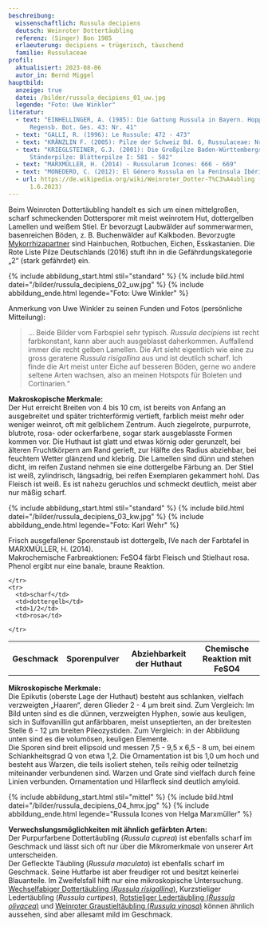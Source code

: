```yaml
---
beschreibung:
  wissenschaftlich: Russula decipiens
  deutsch: Weinroter Dottertäubling
  referenz: (Singer) Bon 1985
  erlaeuterung: decipiens = trügerisch, täuschend
  familie: Russulaceae
profil:
  aktualisiert: 2023-08-06
  autor_in: Bernd Miggel
hauptbild:
  anzeige: true
  datei: /bilder/russula_decipiens_01_uw.jpg
  legende: "Foto: Uwe Winkler"
literatur:
  - text: "EINHELLINGER, A. (1985): Die Gattung Russula in Bayern. Hoppea, Denkschr.
      Regensb. Bot. Ges. 43: Nr. 41"
  - text: "GALLI, R. (1996): Le Russule: 472 - 473"
  - text: "KRÄNZLIN F. (2005): Pilze der Schweiz Bd. 6, Russulaceae: Nr. 117"
  - text: "KRIEGLSTEINER, G.J. (2001): Die Großpilze Baden-Württembergs, Bd. 3.
      Ständerpilze: Blätterpilze I: 581 - 582"
  - text: "MARXMÜLLER, H. (2014) - Russularum Icones: 666 - 669"
  - text: "MONEDERO, C. (2012): El Género Russula en la Península Ibérica: 254 - 255"
  - url: https://de.wikipedia.org/wiki/Weinroter_Dotter-T%C3%A4ubling (abgerufen am
      1.6.2023)
---
```

Beim Weinroten Dottertäubling handelt es sich um einen mittelgroßen, scharf schmeckenden Dottersporer mit meist weinrotem Hut, dottergelben Lamellen und weißem Stiel. Er bevorzugt Laubwälder auf sommerwarmen, basenreichen Böden, z. B. Buchenwälder auf Kalkboden. Bevorzugte [Mykorrhizapartner](Mykorrhiza "Glossar") sind Hainbuchen, Rotbuchen, Eichen, Esskastanien. Die Rote Liste Pilze Deutschlands (2016) stuft ihn in die Gefährdungskategorie „2“ (stark gefährdet) ein.

{% include abbildung_start.html stil="standard" %}
{% include bild.html datei="/bilder/russula_decipiens_02_uw.jpg" %}
{% include abbildung_ende.html legende="Foto: Uwe Winkler" %}

Anmerkung von Uwe Winkler zu seinen Funden und Fotos (persönliche Mitteilung):

> … Beide Bilder vom Farbspiel sehr typisch. *Russula decipiens* ist recht farbkonstant, kann aber auch ausgeblasst daherkommen. Auffallend immer die recht gelben Lamellen. Die Art sieht eigentlich wie eine zu gross geratene *Russula risigallina* aus und ist deutlich scharf. Ich finde die Art meist unter Eiche auf besseren Böden, gerne wo andere seltene Arten wachsen, also an meinen Hotspots für Boleten und Cortinarien.“

**Makroskopische Merkmale:**\
Der Hut erreicht Breiten von 4 bis 10 cm, ist bereits von Anfang an ausgebreitet und später trichterförmig vertieft, farblich meist mehr oder weniger weinrot, oft mit gelblichem Zentrum. Auch ziegelrote, purpurrote, blutrote, rosa- oder ockerfarbene, sogar stark ausgeblasste Formen kommen vor. Die Huthaut ist glatt und etwas körnig oder gerunzelt, bei älteren Fruchtkörpern am Rand gerieft, zur Hälfte des Radius abziehbar, bei feuchtem Wetter glänzend und klebrig. Die Lamellen sind dünn und stehen dicht, im reifen Zustand nehmen sie eine dottergelbe Färbung an. Der Stiel ist weiß, zylindrisch, längsadrig, bei reifen Exemplaren gekammert hohl. Das Fleisch ist weiß. Es ist nahezu geruchlos und schmeckt deutlich, meist aber nur mäßig scharf.

{% include abbildung_start.html stil="standard" %}
{% include bild.html datei="/bilder/russula_decipiens_03_kw.jpg" %}
{% include abbildung_ende.html legende="Foto: Karl Wehr" %}

Frisch ausgefallener Sporenstaub ist dottergelb, IVe nach der Farbtafel in MARXMÜLLER, H. (2014).\
Makrochemische Farbreaktionen: FeSO4 färbt Fleisch und Stielhaut rosa. Phenol ergibt nur eine banale, braune Reaktion.

<div class="table-responsive">
  <table class="table taeubling">
    <tr>
      <th rowspan="2">Geschmack</th>
      <th rowspan="2">Sporenpulver</th>
      <th rowspan="2">Abziehbarkeit der Huthaut</th>
      <th colspan="3" class="text-center">Chemische Reaktion mit FeSO4</th>
    </tr>
    <tr>
      
      
    </tr>
    <tr>
      <td>scharf</td>
      <td>dottergelb</td>
      <td>1/2</td>
      <td>rosa</td>
       
    </tr>
  </table>
</div>

**Mikroskopische Merkmale:**\
Die Epikutis (oberste Lage der Huthaut) besteht aus schlanken, vielfach verzweigten „Haaren“, deren Glieder 2 - 4 µm breit sind. Zum Vergleich: Im Bild unten sind es die dünnen, verzweigten Hyphen, sowie aus keuligen, sich in Sulfovanillin gut anfärbbaren, meist unseptierten, an der breitesten Stelle 6 - 12 µm breiten Pileozystiden. Zum Vergleich: in der Abbildung unten sind es die volumösen, keuligen Elemente.\
Die Sporen sind breit ellipsoid und messen 7,5 - 9,5 x 6,5 - 8 um, bei einem Schlankheitsgrad Q von etwa 1,2. Die Ornamentation ist bis 1,0 um hoch und besteht aus Warzen, die teils isoliert stehen, teils reihig oder teilnetzig miteinander verbundenen sind. Warzen und Grate sind vielfach durch feine Linien verbunden. Ornamentation und Hilarfleck sind deutlich amyloid.

{% include abbildung_start.html stil="mittel" %}
{% include bild.html datei="/bilder/russula_decipiens_04_hmx.jpg" %}
{% include abbildung_ende.html legende="Russula Icones von Helga Marxmüller" %}

**Verwechslungsmöglichkeiten mit ähnlich gefärbten Arten:**\
Der Purpurfarbene Dottertäubling (*Russula cuprea*) ist ebenfalls scharf im Geschmack und lässt sich oft nur über die Mikromerkmale von unserer Art unterscheiden.\
Der Gefleckte Täubling (*Russula maculata*) ist ebenfalls scharf im Geschmack. Seine Hutfarbe ist aber freudiger rot und besitzt keinerlei Blauanteile. Im Zweifelsfall hilft nur eine mikroskopische Untersuchung.\
[Wechselfabiger Dottertäubling (*Russula risigallina*)](/pilze/russula-risigallina-wechselfarbiger-dottertäubling), Kurzstieliger Ledertäubling (*Russula curtipes*), [Rotstieliger Ledertäubling (*Russula olivacea*)](/pilze/russula-olivacea-rotstieliger-ledertäubling) und [Weinroter Graustieltäubling (*Russula vinosa*)](/pilze/russula-vinosa-weinroter-graustieltäubling) können ähnlich aussehen, sind aber allesamt mild im Geschmack.